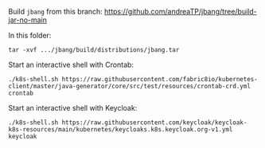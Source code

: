 
Build `jbang` from this branch:
https://github.com/andreaTP/jbang/tree/build-jar-no-main

In this folder:
```
tar -xvf .../jbang/build/distributions/jbang.tar
```

Start an interactive shell with Crontab:
```
./k8s-shell.sh https://raw.githubusercontent.com/fabric8io/kubernetes-client/master/java-generator/core/src/test/resources/crontab-crd.yml crontab
```

Start an interactive shell with Keycloak:
```
./k8s-shell.sh https://raw.githubusercontent.com/keycloak/keycloak-k8s-resources/main/kubernetes/keycloaks.k8s.keycloak.org-v1.yml keycloak
```